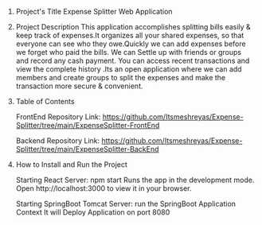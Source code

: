 1. Project's Title
Expense Splitter Web Application

2. Project Description
This application accomplishes splitting bills easily & keep track of expenses.It organizes all your shared expenses, so that everyone can see who they owe.Quickly we can add expenses before we forget who paid the bills. We can Settle up with friends or groups and record any cash payment. You can access recent transactions and view the complete history .Its an open application where we can add members and create groups to split the expenses and make the transaction more secure & convenient.

3. Table of Contents

   FrontEnd Repository Link:
   https://github.com/Itsmeshreyas/Expense-Splitter/tree/main/ExpenseSplitter-FrontEnd

   Backend Repository Link:
   https://github.com/Itsmeshreyas/Expense-Splitter/tree/main/ExpenseSplitter-BackEnd

4. How to Install and Run the Project

   Starting React Server:
   npm start
   Runs the app in the development mode.
   Open http://localhost:3000 to view it in your browser.

   Starting SpringBoot Tomcat Server:
   run the SpringBoot Application Context
   It will Deploy Application on port 8080
